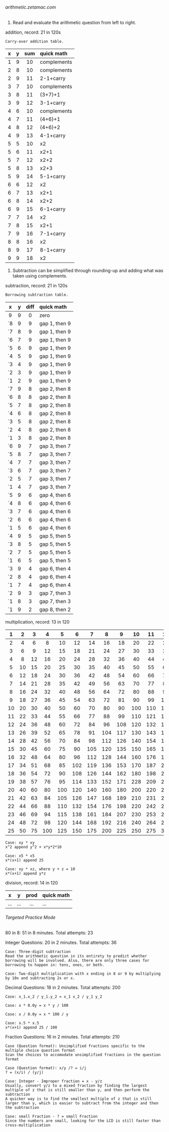 <h6>arithmetic.zetamac.com</h6>

1. Read and evaluate the arithmetic question from left to right.

addition, record: 21 in 120s
```
Carry-over addition table.
```
| x | y | sum | quick math |
|:---:|:---:|:---:|:---|
| 1 | 9 | 10 | complements |
| 2 | 8 | 10 | complements |
| 2 | 9 | 11 | 2-1+carry |
| 3 | 7 | 10 | complements |
| 3 | 8 | 11 | (3+7)+1 |
| 3 | 9 | 12 | 3-1+carry |
| 4 | 6 | 10 | complements |
| 4 | 7 | 11 | (4+6)+1 |
| 4 | 8 | 12 | (4+6)+2 |
| 4 | 9 | 13 | 4-1+carry |
| 5 | 5 | 10 | x2 |
| 5 | 6 | 11 | x2+1 |
| 5 | 7 | 12 | x2+2 |
| 5 | 8 | 13 | x2+3 |
| 5 | 9 | 14 | 5-1+carry |
| 6 | 6 | 12 | x2 |
| 6 | 7 | 13 | x2+1 |
| 6 | 8 | 14 | x2+2 |
| 6 | 9 | 15 | 6-1+carry |
| 7 | 7 | 14 | x2 |
| 7 | 8 | 15 | x2+1 |
| 7 | 9 | 16 | 7-1+carry |
| 8 | 8 | 16 | x2 |
| 8 | 9 | 17 | 8-1+carry |
| 9 | 9 | 18 | x2 |

1. Subtraction can be simplified through rounding-up and adding what was taken using complements.

subtraction, record: 21 in 120s
```
Borrowing subtraction table.
```
| x | y | diff | quick math |
|:---:|:---:|:---:|:---|
| 9 | 9 | 0 | zero |
| `8 | 9 | 9 | gap 1, then 9 |
| `7 | 8 | 9 | gap 1, then 9 |
| `6 | 7 | 9 | gap 1, then 9 |
| `5 | 6 | 9 | gap 1, then 9 |
| `4 | 5 | 9 | gap 1, then 9 |
| `3 | 4 | 9 | gap 1, then 9 |
| `2 | 3 | 9 | gap 1, then 9 |
| `1 | 2 | 9 | gap 1, then 9 |
| `7 | 9 | 8 | gap 2, then 8 |
| `6 | 8 | 8 | gap 2, then 8 |
| `5 | 7 | 8 | gap 2, then 8 |
| `4 | 6 | 8 | gap 2, then 8 |
| `3 | 5 | 8 | gap 2, then 8 |
| `2 | 4 | 8 | gap 2, then 8 |
| `1 | 3 | 8 | gap 2, then 8 |
| `6 | 9 | 7 | gap 3, then 7 |
| `5 | 8 | 7 | gap 3, then 7 |
| `4 | 7 | 7 | gap 3, then 7 |
| `3 | 6 | 7 | gap 3, then 7 |
| `2 | 5 | 7 | gap 3, then 7 |
| `1 | 4 | 7 | gap 3, then 7 |
| `5 | 9 | 6 | gap 4, then 6 |
| `4 | 8 | 6 | gap 4, then 6 |
| `3 | 7 | 6 | gap 4, then 6 |
| `2 | 6 | 6 | gap 4, then 6 |
| `1 | 5 | 6 | gap 4, then 6 |
| `4 | 9 | 5 | gap 5, then 5 |
| `3 | 8 | 5 | gap 5, then 5 |
| `2 | 7 | 5 | gap 5, then 5 |
| `1 | 6 | 5 | gap 5, then 5 |
| `3 | 9 | 4 | gap 6, then 4 |
| `2 | 8 | 4 | gap 6, then 4 |
| `1 | 7 | 4 | gap 6, then 4 |
| `2 | 9 | 3 | gap 7, then 3 |
| `1 | 8 | 3 | gap 7, then 3 |
| `1 | 9 | 2 | gap 8, then 2 |

multiplication, record: 13 in 120

| 1 | 2 | 3 | 4 | 5 | 6 | 7 | 8 | 9 | 10 | 11 | 12 | 13 | 14 | 15 | 16 | 17 | 18 | 19 | 20 | 21 | 22 | 23 | 24 | 25 |
|:---:|:---:|:---:|:---:|:---:|:---:|:---:|:---:|:---:|:---:|:---:|:---:|:---:|:---:|:---:|:---:|:---:|:---:|:---:|:---:|:---:|:---:|:---:|:---:|:---:|
| 2 | 4 | 6 | 8 | 10 | 12 | 14 | 16 | 18 | 20 | 22 | 24 | 26 | 28 | 30 | 32 | 34 | 36 | 38 | 40 | 42 | 44 | 46 | 48 | 50 |
| 3 | 6 | 9 | 12 | 15 | 18 | 21 | 24 | 27 | 30 | 33 | 36 | 39 | 42 | 45 | 48 | 51 | 54 | 57 | 60 | 63 | 66 | 69 | 72 | 75 |
| 4 | 8 | 12 | 16 | 20 | 24 | 28 | 32 | 36 | 40 | 44 | 48 | 52 | 56 | 60 | 64 | 68 | 72 | 76 | 80 | 84 | 88 | 92 | 96 | 100 |
| 5 | 10 | 15 | 20 | 25 | 30 | 35 | 40 | 45 | 50 | 55 | 60 | 65 | 70 | 75 | 80 | 85 | 90 | 95 | 100 | 105 | 110 | 115 | 120 | 125 |
| 6 | 12 | 18 | 24 | 30 | 36 | 42 | 48 | 54 | 60 | 66 | 72 | 78 | 84 | 90 | 96 | 102 | 108 | 114 | 120 | 126 | 132 | 138 | 144 | 150 |
| 7 | 14 | 21 | 28 | 35 | 42 | 49 | 56 | 63 | 70 | 77 | 84 | 91 | 98 | 105 | 112 | 119 | 126 | 133 | 140 | 147 | 154 | 161 | 168 | 175 |
| 8 | 16 | 24 | 32 | 40 | 48 | 56 | 64 | 72 | 80 | 88 | 96 | 104 | 112 | 120 | 128 | 136 | 144 | 152 | 160 | 168 | 176 | 184 | 192 | 200 |
| 9 | 18 | 27 | 36 | 45 | 54 | 63 | 72 | 81 | 90 | 99 | 108 | 117 | 126 | 135 | 144 | 153 | 162 | 171 | 180 | 189 | 198 | 207 | 216 | 225 |
| 10 | 20 | 30 | 40 | 50 | 60 | 70 | 80 | 90 | 100 | 110 | 120 | 130 | 140 | 150 | 16 | 17 | 18 | 19 | 200 | 21 | 22 | 23 | 24 | 250 |
| 11 | 22 | 33 | 44 | 55 | 66 | 77 | 88 | 99 | 110 | 121 | 132| 143 | 154 | 165 | 176 | 187 | 198 | 209 | 220 | 231 | 242 | 253 | 264 | 275 |
| 12 | 24 | 36 | 48 | 60 | 72 | 84 | 96 | 108 | 120 | 132 | 144 | 156 | 168 | 180 | 192 | 204 | 216 | 228 | 240 | 252 | 264 | 276 | 288 | 300 |
| 13 | 26 | 39 | 52 | 65 | 78 | 91 | 104 | 117 | 130 | 143 | 156 | 169 | 182 | 195 | 208 | 221 | 234 | 247 | 260 | 273 | 286 | 299 | 313 | 325 |
| 14 | 28 | 42 | 56 | 70 | 84 | 98 | 112 | 126 | 140 | 154 | 168 | 182 | 196 | 210 | 224 | 238 | 252 | 266 | 280 | 294 | 308 | 322 | 336 | 350 |
| 15 | 30 | 45 | 60 | 75 | 90 | 105 | 120 | 135 | 150 | 165 | 180 | 195 | 210 | 225 | 240 | 255 | 270 | 285 | 300 | 315 | 330 | 345 | 360 | 375 |
| 16 | 32 | 48 | 64 | 80 | 96 | 112 | 128 | 144 | 160 | 176 | 192 | 208 | 224 | 240 | 256 | 16x17 | 16x18 | 16x19 | 320 | 16x21 | 16x22 | 16x23 | 16x24 | 400 |
| 17 | 34 | 51 | 68 | 85 | 102 | 119 | 136 | 153 | 170 | 187 | 204 | 221 | 238 | 255 | x16 | x17 | 18 | 19 | 340 | x21 | x22 | x23 | x24 | 425 |
| 18 | 36 | 54 | 72 | 90 | 108 | 126 | 144 | 162 | 180 | 198 | 216 | 234 | 252 | 270 | x16 | x17 | 18 | 19 | 360 | x21 | x22 | x23 | x24 | 450 |
| 19 | 38 | 57 | 76 | 95 | 114 | 133 | 152 | 171 | 228 | 209 | 228 | 247 | 266 | 285 | 304 | 323 | 342 | 361 | 380 | 399 | 418 | 437 | 456 | 475 |
| 20 | 40 | 60 | 80 | 100 | 120 | 140 | 160 | 180 | 200 | 220 | 240 | 260 | 280 | 300 | 320 | 340 | 360 | 380 | 400 | 420 | 440 | 460 | 480 | 500 |
| 21 | 42 | 63 | 84 | 105 | 126 | 147 | 168 | 189 | 210 | 231 | 252 | 273 | 294 | 315 | x16 | x17 | x18 | x19 | 420 | x21 | x22 | x23 | x24 | 525 |
| 22 | 44 | 66 | 88 | 110 | 132 | 154 | 176 | 198 | 220 | 242 | 264 | 286 | 308 | 330 | x16 | x17 | x18 | x19 | 440 | x21 | x22 | x23 | x24 | 550 |
| 23 | 46 | 69 | 94 | 115 | 138 | 161 | 184 | 207 | 230 | 253 | 276 | 299 | 322 | 345 | x16 | x17 | x18 | x19 | 460 | x21 | x22 | x23 | x24 | 575 |
| 24 | 48 | 72 | 98 | 120 | 144 | 168 | 192 | 216 | 240 | 264 | 288 | 312 | 336 | 360 | x16 | x17 | x18 | x19 | 480 | x21 | x22 | x23 | x24 | 600 |
| 25 | 50 | 75 | 100 | 125 | 150 | 175 | 200 | 225 | 250 | 275 | 300 | 325 | 350 | 375 | 400 | 425 | 450 | 475 | 500 | 525 | 550 | 575 | 600 | 625 |


```
Case: xy * xy
x^2 append y^2 + x*y*2*10

Case: x5 * x5
x*(x+1) append 25

Case: xy * xz, where y + z = 10
x*(x+1) append y*z
```

division, record: 14 in 120

| x | y | prod | quick math |
|:---:|:---:|:---:|:---|
| ... | ... | ... | ... |

<h6>Targeted Practice Mode</h6>

80 in 8: 51 in 8 minutes.
Total attempts: 23

Integer Questions: 20 in 2 minutes.
Total attempts: 36
```
Case: Three-digit subtraction
Read the arithmetic question in its entirety to predict whether borrowing will be involved. Also, there are only three cases for borrowing to happen in: tens, ones, or both.

Case: Two-digit multiplication with x ending in 8 or 9 by multiplying by 10x and subtracting 2x or x. 
```

Decimal Questions: 18 in 2 minutes.
Total attempts: 200

```
Case: x_1.x_2 / y_1.y_2 = x_1 x_2 / y_1 y_2

Case: x * 0.0y = x * y / 100

Case: x / 0.0y = x * 100 / y

Case: x.5 * x.5
x*(x+1) append 25 / 100
```

Fraction Questions: 16 in 2 minutes.
Total attempts: 210

```
Case (Question format): Unsimplified fractions specific to the multiple choice question format
Scan the choices to accomodate unsimplified fractions in the question format

Case (Question format): x/y /? = i/j
? = (x/i) / (y/j)

Case: Integer - Improper fraction = x - y/z
Usually, convert y/z to a mixed fraction by finding the largest multiple of z that is still smaller than y, and then perform the subtraction
A quicker way is to find the smallest multiple of z that is still larger than y, which is easier to subtract from the integer and then the subtraction

Case: small Fraction - ? = small Fraction
Since the numbers are small, looking for the LCD is still faster than cross-multiplication
```
